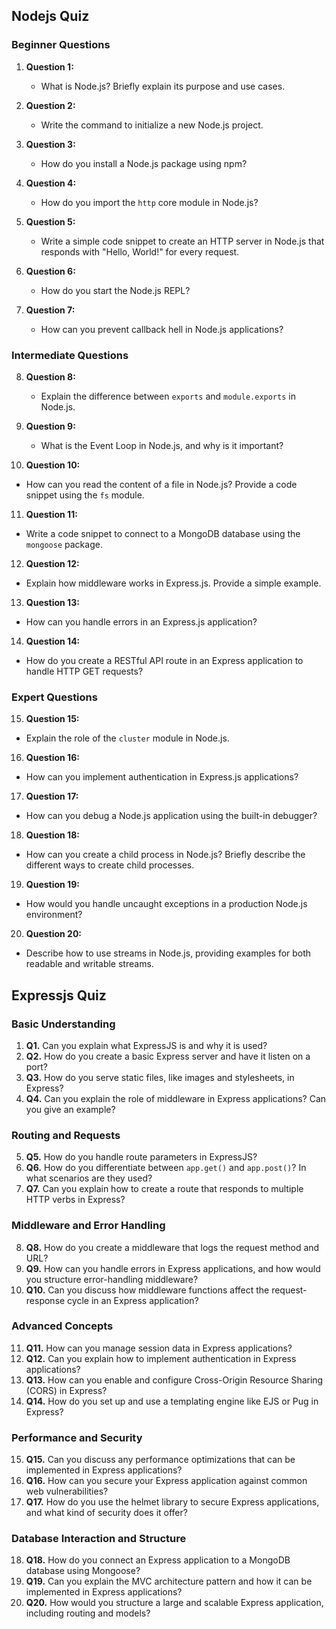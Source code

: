 ## Nodejs Quiz


### Beginner Questions
1. **Question 1:**
   - What is Node.js? Briefly explain its purpose and use cases.

2. **Question 2:**
   - Write the command to initialize a new Node.js project.

3. **Question 3:**
   - How do you install a Node.js package using npm?

4. **Question 4:**
   - How do you import the `http` core module in Node.js?

5. **Question 5:**
   - Write a simple code snippet to create an HTTP server in Node.js that responds with "Hello, World!" for every request.

6. **Question 6:**
   - How do you start the Node.js REPL?

7. **Question 7:**
   - How can you prevent callback hell in Node.js applications?

### Intermediate Questions
8. **Question 8:**
   - Explain the difference between `exports` and `module.exports` in Node.js.

9. **Question 9:**
   - What is the Event Loop in Node.js, and why is it important?

10. **Question 10:**
   - How can you read the content of a file in Node.js? Provide a code snippet using the `fs` module.

11. **Question 11:**
   - Write a code snippet to connect to a MongoDB database using the `mongoose` package.

12. **Question 12:**
   - Explain how middleware works in Express.js. Provide a simple example.

13. **Question 13:**
   - How can you handle errors in an Express.js application?

14. **Question 14:**
   - How do you create a RESTful API route in an Express application to handle HTTP GET requests?

### Expert Questions
15. **Question 15:**
   - Explain the role of the `cluster` module in Node.js.

16. **Question 16:**
   - How can you implement authentication in Express.js applications?

17. **Question 17:**
   - How can you debug a Node.js application using the built-in debugger?

18. **Question 18:**
   - How can you create a child process in Node.js? Briefly describe the different ways to create child processes.

19. **Question 19:**
   - How would you handle uncaught exceptions in a production Node.js environment?

20. **Question 20:**
   - Describe how to use streams in Node.js, providing examples for both readable and writable streams.



## Expressjs Quiz

### Basic Understanding
1. **Q1.** Can you explain what ExpressJS is and why it is used?
2. **Q2.** How do you create a basic Express server and have it listen on a port?
3. **Q3.** How do you serve static files, like images and stylesheets, in Express?
4. **Q4.** Can you explain the role of middleware in Express applications? Can you give an example?

### Routing and Requests
5. **Q5.** How do you handle route parameters in ExpressJS?
6. **Q6.** How do you differentiate between `app.get()` and `app.post()`? In what scenarios are they used?
7. **Q7.** Can you explain how to create a route that responds to multiple HTTP verbs in Express?

### Middleware and Error Handling
8. **Q8.** How do you create a middleware that logs the request method and URL?
9. **Q9.** How can you handle errors in Express applications, and how would you structure error-handling middleware?
10. **Q10.** Can you discuss how middleware functions affect the request-response cycle in an Express application?

### Advanced Concepts
11. **Q11.** How can you manage session data in Express applications?
12. **Q12.** Can you explain how to implement authentication in Express applications?
13. **Q13.** How can you enable and configure Cross-Origin Resource Sharing (CORS) in Express?
14. **Q14.** How do you set up and use a templating engine like EJS or Pug in Express?

### Performance and Security
15. **Q15.** Can you discuss any performance optimizations that can be implemented in Express applications?
16. **Q16.** How can you secure your Express application against common web vulnerabilities?
17. **Q17.** How do you use the helmet library to secure Express applications, and what kind of security does it offer?

### Database Interaction and Structure
18. **Q18.** How do you connect an Express application to a MongoDB database using Mongoose?
19. **Q19.** Can you explain the MVC architecture pattern and how it can be implemented in Express applications?
20. **Q20.** How would you structure a large and scalable Express application, including routing and models?

